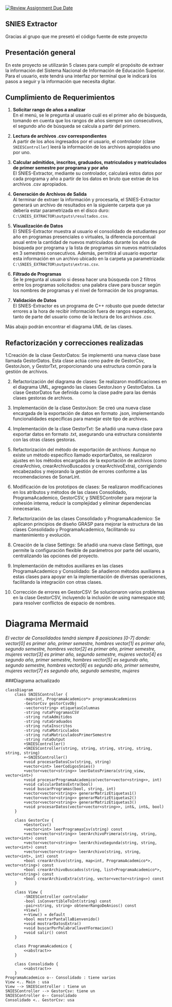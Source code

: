 [![Review Assignment Due Date](https://classroom.github.com/assets/deadline-readme-button-22041afd0340ce965d47ae6ef1cefeee28c7c493a6346c4f15d667ab976d596c.svg)](https://classroom.github.com/a/QApazJy0)

## SNIES Extractor
Gracias al grupo que me presetó el código fuente de este proyecto

## Presentación general
En este proyecto se utilizarán 5 clases para cumplir el propósito de extraer la información del Sistema Nacional de Información de Educación Superior. Para el usuario, este tendrá una interfaz por terminal que le indicará los pasos a seguir y la información que necesita digitar.

## Cumplimiento de Requerimientos

1. **Solicitar rango de años a analizar**  
   En el menú, se le pregunta al usuario cuál es el primer año de búsqueda, tomando en cuenta que los rangos de años siempre son consecutivos, el segundo año de búsqueda se calcula a partir del primero.

2. **Lectura de archivos .csv correspondientes**  
   A partir de los años ingresados por el usuario, el controlador (clase `SNIESController`) leerá la información de los archivos apropiados uno por uno.

3. **Calcular admitidos, inscritos, graduados, matriculados y matriculados de primer semestre por programa y por año**  
   El SNIES-Extractor, mediante su controlador, calculará estos datos por cada programa y año a partir de los datos en bruto que extrae de los archivos .csv apropiados.

4. **Generación de Archivos de Salida**  
   Al terminar de extraer la información y procesarla, el SNIES-Extractor generará un archivo de resultados en la siguiente carpeta que ya debería estar parametrizada en el disco duro:  
   `C:\SNIES_EXTRACTOR\outputs\resultados.csv`.

5. **Visualización de Datos**  
   El SNIES-Extractor muestra al usuario el consolidado de estudiantes por año en programas presenciales o virtuales, la diferencia porcentual anual entre la cantidad de nuevos matriculados durante los años de búsqueda por programa y la lista de programas sin nuevos matriculados en 3 semestres consecutivos. Además, permitirá al usuario exportar esta información en un archivo ubicado en la carpeta ya parametrizada:  
   `C:\SNIES_EXTRACTOR\outputs\extras.csv`.

6. **Filtrado de Programas**  
   Se le pregunta al usuario si desea hacer una búsqueda con 2 filtros entre los programas solicitados: una palabra clave para buscar según los nombres de programas y el nivel de formación de los programas.

7. **Validación de Datos**  
   El SNIES-Extractor es un programa de C++ robusto que puede detectar errores a la hora de recibir información fuera de rangos esperados, tanto de parte del usuario como de la lectura de los archivos .csv.

Más abajo podrán encontrar el diagrama UML de las clases.

## Refactorización y correcciones realizadas 

1.Creación de la clase GestorDatos:
Se implementó una nueva clase base llamada GestorDatos. Esta clase actúa como padre de GestorCsv, GestorJson, y GestorTxt, proporcionando una estructura común para la gestión de archivos.

2. Refactorización del diagrama de clases:
Se realizaron modificaciones en el diagrama UML, agregando las clases GestorJson y GestorDatos. La clase GestorDatos fue definida como la clase padre para las demás clases gestoras de archivos.

3. Implementación de la clase GestorJson:
Se creó una nueva clase encargada de la exportación de datos en formato .json, implementando funcionalidades específicas para manejar este tipo de archivos.

4. Implementación de la clase GestorTxt:
Se añadió una nueva clase para exportar datos en formato .txt, asegurando una estructura consistente con las otras clases gestoras.

5. Refactorización del método de exportación de archivos:
Aunque no existe un método específico llamado exportarDatos, se realizaron ajustes en los métodos encargados de la exportación de archivos (como crearArchivo, crearArchivoBuscados y crearArchivoExtra), corrigiendo encabezados y mejorando la gestión de errores conforme a las recomendaciones de SonarLint.

6. Modificación de los prototipos de clases:
Se realizaron modificaciones en los atributos y métodos de las clases Consolidado, ProgramaAcademico, GestorCSV, y SNIESController para mejorar la cohesión interna, reducir la complejidad y eliminar dependencias innecesarias.

7. Refactorización de las clases Consolidado y ProgramaAcademico:
Se aplicaron principios de diseño GRASP para mejorar la estructura de las clases Consolidado y ProgramaAcademico, facilitando su mantenimiento y evolución.

8. Creación de la clase Settings:
Se añadió una nueva clase Settings, que permite la configuración flexible de parámetros por parte del usuario, centralizando las opciones del proyecto.

9. Implementación de métodos auxiliares en las clases ProgramaAcademico y Consolidado:
Se añadieron métodos auxiliares a estas clases para apoyar en la implementación de diversas operaciones, facilitando la integración con otras clases.

10. Corrección de errores en GestorCSV:
Se solucionaron varios problemas en la clase GestorCSV, incluyendo la inclusión de using namespace std; para resolver conflictos de espacio de nombres.

# Diagrama Mermaid

*El vector de Consolidados tendrá siempre 8 posiciones [0-7] donde:*
*vector[0] es primer año, primer semestre, hombres*
*vector[1] es primer año, segundo semestre, hombres*
*vector[2] es primer año, primer semestre, mujeres*
*vector[3] es primer año, segundo semestre, mujeres*
*vector[4] es segundo año, primer semestre, hombres*
*vector[5] es segundo año, segundo semestre, hombres*
*vector[6] es segundo año, primer semestre, mujeres*
*vector[7] es segundo año, segundo semestre, mujeres*

###Diagrama actualizado
```mermaid
classDiagram
    class SNIESController {
        -map<int, ProgramaAcademico*> programasAcademicos
        -GestorCsv gestorCsvObj
        -vector<string> etiquetasColumnas
        -string rutaProgramasCSV
        -string rutaAdmitidos
        -string rutaGraduados
        -string rutaInscritos
        -string rutaMatriculados
        -string rutaMatriculadosPrimerSemestre
        -string rutaOutput
        +SNIESController()
        +SNIESController(string, string, string, string, string, string, string)
        +~SNIESController()
        +void procesarDatosCsv(string, string)
        +vector<int> leerCodigosSnies()
        +vector<vector<string>> leerDatosPrimera(string_view, vector<int>)
        +void procesarProgramaAcademico(vector<vector<string>>, int)
        +void calcularDatosExtra(bool)
        +void buscarProgramas(bool, string, int)
        +vector<vector<string>> generarMatrizEtiquetas1()
        +vector<vector<string>> generarMatrizEtiquetas2()
        +vector<vector<string>> generarMatrizEtiquetas3()
        +void procesarDatos(vector<vector<string>>, int&, int&, bool)
    }

    class GestorCsv {
        +GestorCsv()
        +vector<int> leerProgramasCsv(string) const
        +vector<vector<string>> leerArchivoPrimera(string, string, vector<int>) const
        +vector<vector<string>> leerArchivoSegunda(string, string, vector<int>) const
        +vector<vector<string>> leerArchivo(string, string, vector<int>, int) const
        +bool crearArchivo(string, map<int, ProgramaAcademico*>, vector<string>) const
        +bool crearArchivoBuscados(string, list<ProgramaAcademico*>, vector<string>) const
        +bool crearArchivoExtra(string, vector<vector<string>>) const
    }

    class View {
        -SNIESController controlador
        -bool isConvertibleToInt(string) const
        -pair<string, string> obtenerRangoDeAnios() const
        +View()
        +~View() = default
        +bool mostrarPantallaBienvenido()
        +void mostrarDatosExtra()
        +void buscarPorPalabraClaveYFormacion()
        +void salir() const
    }

    class ProgramaAcademico {
        <<abstract>>
    }

    class Consolidado {
        <<abstract>>
    }
ProgramaAcademico o-- Consolidado : tiene varios
View <.. Main : usa
View --> SNIESController : tiene un
SNIESController --> GestorCsv: tiene un
SNIESController o-- Consolidado
Consolidado <.. GestorCsv: usa
   
```
